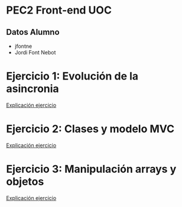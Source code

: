 # PEC2 Front-end UOC
## Datos Alumno
* jfontne
* Jordi Font Nebot

# Ejercicio 1: Evolución de la asincronia
[Explicación ejercicio](PEC2_Ej1/README.md)

# Ejercicio 2: Clases y modelo MVC
[Explicación ejercicio](PEC2_Ej2/README.md)

# Ejercicio 3: Manipulación arrays y objetos
[Explicación ejercicio](PEC2_Ej3/README.md)